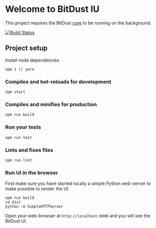# Welcome to BitDust IU

This project requires the BitDust [core](https://github.com/bitdust-io/devel) to be running on the background.
 
[![Build Status](https://travis-ci.com/bitdust-io/ui.svg?branch=master)](https://travis-ci.com/bitdust-io/ui)

## Project setup
Install node dependencies
```
npm i || yarn
```

### Compiles and hot-reloads for development
```
npm start
```

### Compiles and minifies for production
```
npm run build
```

### Run your tests
```
npm run test
```

### Lints and fixes files
```
npm run lint
```

### Run UI in the browser
First make sure you have started locally a simple Python web-server to make possible to render the UI:
```
npm run build
cd dist
python -m SimpleHTTPServer
```

Open your web-browser at `http://localhost:8000` and you will see the BitDust UI.
